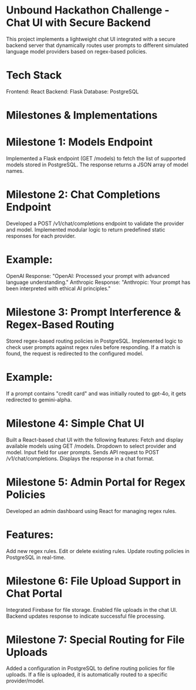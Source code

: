 # Unbound Hackathon Challenge - Chat UI with Secure Backend

This project implements a lightweight chat UI integrated with a secure backend server that dynamically routes user prompts to different simulated language model providers based on regex-based policies.

# Tech Stack

Frontend: React
Backend: Flask
Database: PostgreSQL

# Milestones & Implementations

 # Milestone 1: Models Endpoint
 
Implemented a Flask endpoint (GET /models) to fetch the list of supported models stored in PostgreSQL.
The response returns a JSON array of model names.

# Milestone 2: Chat Completions Endpoint

Developed a POST /v1/chat/completions endpoint to validate the provider and model.
Implemented modular logic to return predefined static responses for each provider.

# Example:

OpenAI Response: "OpenAI: Processed your prompt with advanced language understanding."
Anthropic Response: "Anthropic: Your prompt has been interpreted with ethical AI principles."

# Milestone 3: Prompt Interference & Regex-Based Routing

Stored regex-based routing policies in PostgreSQL.
Implemented logic to check user prompts against regex rules before responding.
If a match is found, the request is redirected to the configured model.

# Example:

If a prompt contains "credit card" and was initially routed to gpt-4o, it gets redirected to gemini-alpha.

# Milestone 4: Simple Chat UI

Built a React-based chat UI with the following features:
Fetch and display available models using GET /models.
Dropdown to select provider and model.
Input field for user prompts.
Sends API request to POST /v1/chat/completions.
Displays the response in a chat format.
 
# Milestone 5: Admin Portal for Regex Policies

Developed an admin dashboard using React for managing regex rules.

# Features:

Add new regex rules.
Edit or delete existing rules.
Update routing policies in PostgreSQL in real-time.

# Milestone 6: File Upload Support in Chat Portal

Integrated Firebase for file storage.
Enabled file uploads in the chat UI.
Backend updates response to indicate successful file processing.

# Milestone 7: Special Routing for File Uploads

Added a configuration in PostgreSQL to define routing policies for file uploads.
If a file is uploaded, it is automatically routed to a specific provider/model.
